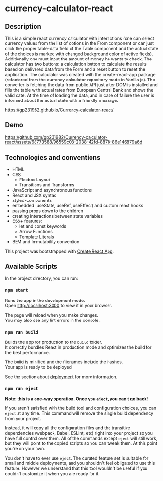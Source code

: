 # currency-calculator-react

## Description

This is a simple react currency calculator with interactions (one can select currency values from the list of options in the From component or can just click the proper table-data field of the Table component and the actual state of the choices is marked with changed background color of active fields). Additionally one must input the amount of money he wants to check. The calculator has two buttons: a calculation button to calculate the results based on delivered data from the Form and a reset button to reset the application. The calculator was created with the create-react-app package (refactored from the currency calculator repository made in Vanilla js). The converter is fetching the data from public API just after DOM is installed and fills the table with actual rates from European Central Bank and shows the valid date. At the time of loading the data, and in case of failure the user is informed about the actual state with a friendly message.

https://gp231982.github.io/Currency-calculator-react/

## Demo

https://github.com/gp231982/Currency-calculator-react/assets/68773588/96559c08-2038-42fd-8878-86e146879a6d

## Technologies and conventions

- HTML
- CSS
  - Flexbox Layout
  - Transitions and Transforms
- JavaScript and asynchronous functions
- React and JSX syntax
- styled-components
- embedded (useState, useRef, useEffect) and custom react hooks
- passing props down to the children
- creating interactions between state variables
- ES6+ features:
  - let and const keywords
  - Arrow Functions
  - Template Literals
- BEM and Immutability convention

This project was bootstrapped with [Create React App](https://github.com/facebook/create-react-app).

## Available Scripts

In the project directory, you can run:

### `npm start`

Runs the app in the development mode.\
Open [http://localhost:3000](http://localhost:3000) to view it in your browser.

The page will reload when you make changes.\
You may also see any lint errors in the console.

### `npm run build`

Builds the app for production to the `build` folder.\
It correctly bundles React in production mode and optimizes the build for the best performance.

The build is minified and the filenames include the hashes.\
Your app is ready to be deployed!

See the section about [deployment](https://facebook.github.io/create-react-app/docs/deployment) for more information.

### `npm run eject`

**Note: this is a one-way operation. Once you `eject`, you can't go back!**

If you aren't satisfied with the build tool and configuration choices, you can `eject` at any time. This command will remove the single build dependency from your project.

Instead, it will copy all the configuration files and the transitive dependencies (webpack, Babel, ESLint, etc) right into your project so you have full control over them. All of the commands except `eject` will still work, but they will point to the copied scripts so you can tweak them. At this point you're on your own.

You don't have to ever use `eject`. The curated feature set is suitable for small and middle deployments, and you shouldn't feel obligated to use this feature. However we understand that this tool wouldn't be useful if you couldn't customize it when you are ready for it.
